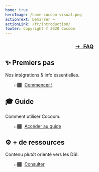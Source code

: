 ```yaml
---
home: true
heroImage: /home-cocoom-visual.png
actionText: Démarrer →
actionLink: /fr/introduction/
footer: Copyright © 2020 Cocoom
---
```



<div style="text-align: center;">
  <a href="/fr/faq"><h3>⇢ &nbsp;&nbsp;FAQ</h3></a>
</div>

<div class="features">
  <div class="feature">
    <h2>✨ Premiers pas</h2>
    <p>Nos intégrations & info essentielles.</p>
    <p style="margin-left: 2em;">👉🏾 <a href="/fr/getting-started/" style="margin-left: 5px;">Commencer !</a></p>
  </div>
  <div class="feature">
    <h2>🎓 Guide</h2>
    <p>Comment utiliser Cocoom.</p>
    <p style="margin-left: 2em;">👉🏾 <a href="/fr/guide/" style="margin-left: 5px;">Accéder au guide</a></p>
  </div>
  <div class="feature">
    <h2>⚙️ + de ressources</h2>
    <p>Contenu plutôt orienté vers les DSI.</p>
    <p style="margin-left: 2em;">👉🏾 <a href="/fr/advanced/" style="margin-left: 5px;">Consulter</a></p>
  </div>
</div>